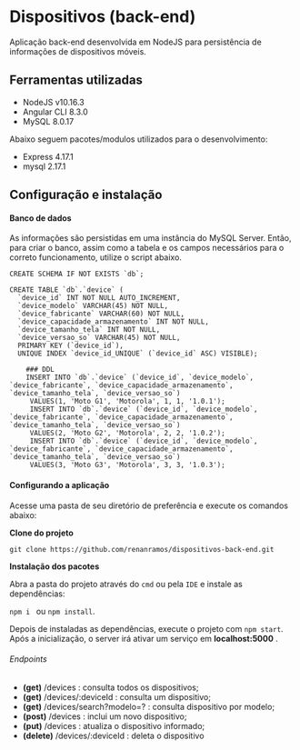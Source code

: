 # Dispositivos (back-end)

Aplicação back-end desenvolvida em NodeJS para persistência de informações de dispositivos móveis. 

## Ferramentas utilizadas

* NodeJS v10.16.3
* Angular CLI 8.3.0
* MySQL 8.0.17
 
Abaixo seguem pacotes/modulos utilizados para o desenvolvimento:

* Express 4.17.1
* mysql 2.17.1

 ## Configuração e instalação

#### Banco de dados

As informações são persistidas em uma instância do MySQL Server. Então, para criar o banco, assim como a tabela
e os campos necessários para o correto funcionamento, utilize o script abaixo.
    
    CREATE SCHEMA IF NOT EXISTS `db`;

    CREATE TABLE `db`.`device` (
      `device_id` INT NOT NULL AUTO_INCREMENT,
      `device_modelo` VARCHAR(45) NOT NULL,
      `device_fabricante` VARCHAR(60) NOT NULL,
      `device_capacidade_armazenamento` INT NOT NULL,
      `device_tamanho_tela` INT NOT NULL,
      `device_versao_so` VARCHAR(45) NOT NULL,
      PRIMARY KEY (`device_id`),
      UNIQUE INDEX `device_id_UNIQUE` (`device_id` ASC) VISIBLE);

        ### DDL
        INSERT INTO `db`.`device` (`device_id`, `device_modelo`, `device_fabricante`, `device_capacidade_armazenamento`, `device_tamanho_tela`, `device_versao_so`)
         VALUES(1, 'Moto G1', 'Motorola', 1, 1, '1.0.1');
         INSERT INTO `db`.`device` (`device_id`, `device_modelo`, `device_fabricante`, `device_capacidade_armazenamento`, `device_tamanho_tela`, `device_versao_so`)
         VALUES(2, 'Moto G2', 'Motorola', 2, 2, '1.0.2');
         INSERT INTO `db`.`device` (`device_id`, `device_modelo`, `device_fabricante`, `device_capacidade_armazenamento`, `device_tamanho_tela`, `device_versao_so`)
         VALUES(3, 'Moto G3', 'Motorola', 3, 3, '1.0.3');
 
 
#### Configurando a aplicação

Acesse uma pasta de seu diretório de preferência e execute os comandos abaixo:

**Clone do projeto**
```
git clone https://github.com/renanramos/dispositivos-back-end.git
```

**Instalação dos pacotes**

Abra a pasta do projeto através do `cmd` ou pela `IDE` e instale as dependências:

```npm i ``` ou ```npm install```.

Depois de instaladas as dependências, execute o projeto com `npm start`. Após a inicialização, o server irá ativar um 
serviço em **localhost:5000** . 

###### Endpoints

*  **(get)** /devices : consulta todos os dispositivos;
*  **(get)** /devices/:deviceId : consulta um dispositivo; 
*  **(get)** /devices/search?modelo=? : consulta dispositivo por modelo;
*  **(post)** /devices : inclui um novo dispositivo;
*  **(put)** /devices : atualiza o dispositivo informado;
*  **(delete)** /devices/:deviceId : deleta o dispositivo